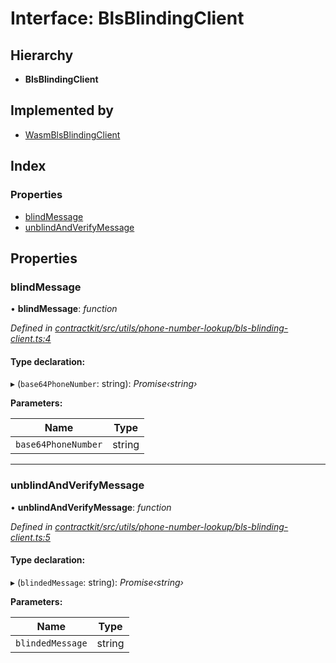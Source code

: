 # Interface: BlsBlindingClient

## Hierarchy

* **BlsBlindingClient**

## Implemented by

* [WasmBlsBlindingClient](../classes/_contractkit_src_utils_phone_number_lookup_bls_blinding_client_.wasmblsblindingclient.md)

## Index

### Properties

* [blindMessage](_contractkit_src_utils_phone_number_lookup_bls_blinding_client_.blsblindingclient.md#blindmessage)
* [unblindAndVerifyMessage](_contractkit_src_utils_phone_number_lookup_bls_blinding_client_.blsblindingclient.md#unblindandverifymessage)

## Properties

###  blindMessage

• **blindMessage**: *function*

*Defined in [contractkit/src/utils/phone-number-lookup/bls-blinding-client.ts:4](https://github.com/celo-org/celo-monorepo/blob/master/packages/contractkit/src/utils/phone-number-lookup/bls-blinding-client.ts#L4)*

#### Type declaration:

▸ (`base64PhoneNumber`: string): *Promise‹string›*

**Parameters:**

Name | Type |
------ | ------ |
`base64PhoneNumber` | string |

___

###  unblindAndVerifyMessage

• **unblindAndVerifyMessage**: *function*

*Defined in [contractkit/src/utils/phone-number-lookup/bls-blinding-client.ts:5](https://github.com/celo-org/celo-monorepo/blob/master/packages/contractkit/src/utils/phone-number-lookup/bls-blinding-client.ts#L5)*

#### Type declaration:

▸ (`blindedMessage`: string): *Promise‹string›*

**Parameters:**

Name | Type |
------ | ------ |
`blindedMessage` | string |

